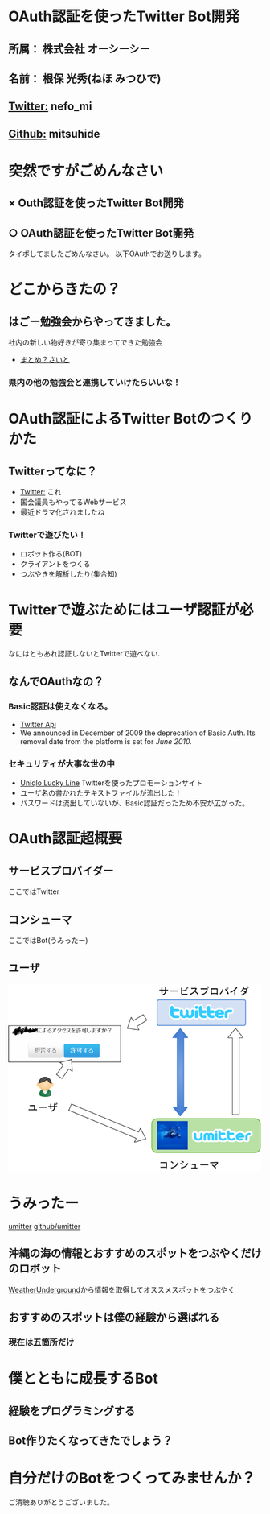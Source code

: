# OAuth認証を使ったTwitter Bot開発

## 所属： 株式会社 オーシーシー
## 名前： 根保 光秀(ねほ みつひで)
## [Twitter:](http://twitter.com/nefo_mi) nefo\_mi
## [Github:](http://github.com/mitsuhide) mitsuhide

# 突然ですがごめんなさい

## × Outh認証を使ったTwitter Bot開発
## ○ OAuth認証を使ったTwitter Bot開発

タイポしてましたごめんなさい。
以下OAuthでお送りします。

# どこからきたの？

## はごー勉強会からやってきました。
社内の新しい物好きが寄り集まってできた勉強会
- [まとめ？さいと](http://tomohiro.github.com/)

### 県内の他の勉強会と連携していけたらいいな！

# OAuth認証によるTwitter Botのつくりかた

## Twitterってなに？
 - [Twitter:](http://twitter.com/) これ
 - 国会議員もやってるWebサービス
 - 最近ドラマ化されましたね

### Twitterで遊びたい！
 - ロボット作る(BOT)
 - クライアントをつくる
 - つぶやきを解析したり(集合知)

# Twitterで遊ぶためにはユーザ認証が必要
なにはともあれ認証しないとTwitterで遊べない.

## なんでOAuthなの？

### Basic認証は使えなくなる。
 - [Twitter Api](http://apiwiki.twitter.com/OAuth-FAQ)
 - We announced in December of 2009 the deprecation of Basic Auth.  Its removal date from the platform is set for *June 2010.*

### セキュリティが大事な世の中
 - [Uniqlo Lucky Line](http://japan.cnet.com/marketing/story/0,3800080523,20413873,00.htm) Twitterを使ったプロモーションサイト
 - ユーザ名の書かれたテキストファイルが流出した！
 - パスワードは流出していないが、Basic認証だったため不安が広がった。

# OAuth認証超概要

## サービスプロバイダー
  ここではTwitter
## コンシューマ
  ここではBot(うみったー)
## ユーザ

![OAuth超概要図](./OAuth.png "OAuth超概要図")

# うみったー
[umitter](http://twitter.com/umitter)
[github/umitter](http://github.com/mitsuhide/umitter)
## 沖縄の海の情報とおすすめのスポットをつぶやくだけのロボット

[WeatherUnderground](http://nihongo.wunderground.com/global/stations/47930.html)から情報を取得してオススメスポットをつぶやく

## おすすめのスポットは僕の経験から選ばれる
### 現在は五箇所だけ

# 僕とともに成長するBot
## 経験をプログラミングする
## Bot作りたくなってきたでしょう？

# 自分だけのBotをつくってみませんか？
ご清聴ありがとうございました。
